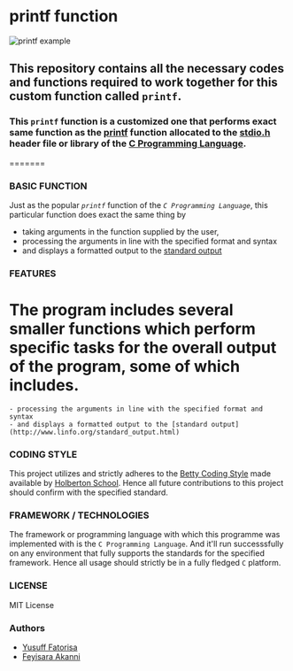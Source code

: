 # **printf function**

![printf example](https://camo.githubusercontent.com/32170185090b2db5d83a6adebde1a5ecebd9ec4bc499fbbffb4596efec833e18/68747470733a2f2f692e7974696d672e636f6d2f76692f6d5a4664796f5a685562342f6d617872657364656661756c742e6a7067)

## This repository contains all the necessary codes and functions required to work together for this custom function called **`printf`**.

### This **`printf`** function is a customized one that performs exact same function as the [printf](https://man7.org/linux/man-pages/man3/printf.3.html) function allocated to the [stdio.h](https://man7.org/linux/man-pages/man3/stdio.3.html) header file or library of the [C Programming Language](https://en.wikipedia.org/wiki/C_(programming_language)).
=======

### BASIC FUNCTION

Just as the popular _`printf`_ function of the _`C Programming Language`_, this particular function does exact the same thing by
- taking arguments in the function supplied by the user,
- processing the arguments in line with the specified format and syntax
- and displays a formatted output to the [standard output](http://www.linfo.org/standard_output.html)

### FEATURES

The program includes several smaller functions which perform specific tasks for the overall output of the program, some of which includes.
=======
	- processing the arguments in line with the specified format and syntax
	- and displays a formatted output to the [standard output](http://www.linfo.org/standard_output.html)


### CODING STYLE

This project utilizes and strictly adheres to the [Betty Coding Style](https://github.com/holbertonschool/Betty) made available by [Holberton School](https://github.com/holbertonschool). Hence all future contributions to this project should confirm with the specified standard.

### FRAMEWORK / TECHNOLOGIES

The framework or programming language with which this programme was implemented with is the `C Programming Language`. And it'll run successsfully on any environment that fully supports the standards for the specified framework. Hence all usage should strictly be in a fully fledged `C` platform.

### LICENSE

MIT License

### Authors

- [Yusuff Fatorisa](https://github.com/yusuff-fatorisa)
- [Feyisara Akanni](https://github.com/CastleCode-web)
